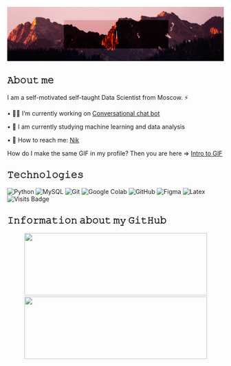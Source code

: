 [![](https://github.com/Non1ce/Image_Non1ce/blob/no_nice/GIF.gif)](https://github.com/Non1ce/Intro_to_GIF)


## 𝙰𝚋𝚘𝚞𝚝 𝚖𝚎 

I am a self-motivated self-taught Data Scientist from Moscow. ⚡

   • 👨‍💻 I’m currently working on [Сonversational chat bot](https://github.com/Non1ce/Russian-conversational-chat_bot)

 
   • 📔 I am currently studying machine learning and data analysis
 
 
   • :speech_balloon:   How to reach me: [Nik](mailto:nik.elenberger@list.ru)
   
How do I make the same GIF in my profile? Then you are here => [Intro to GIF](https://github.com/Non1ce/Intro_to_GIF)

## 𝚃𝚎𝚌𝚑𝚗𝚘𝚕𝚘𝚐𝚒𝚎𝚜
 
![Python](https://img.shields.io/badge/-Python-533849?style=flat&logo=Python)
![MySQL](https://img.shields.io/badge/-MySQL-533849?style=flat&logo=mysql)
![Git](https://img.shields.io/badge/-Git-533849?style=flat&logo=git)
![Google Colab](https://img.shields.io/badge/Google%20Colab-533849?style=flat&logo=google-colab)
![GitHub](https://img.shields.io/badge/-GitHub-533849?style=flat&logo=github)
![Figma](https://img.shields.io/badge/-Figma-533849?style=flat&logo=figma)
![Latex](https://img.shields.io/badge/-Latex-533849?style=flat&logo=latex)
![Visits Badge](https://badges.pufler.dev/visits/Non1ce/Non1ce?style=flat&logo=appveyor&color=533849) 

## 𝙸𝚗𝚏𝚘𝚛𝚖𝚊𝚝𝚒𝚘𝚗 𝚊𝚋𝚘𝚞𝚝 𝚖𝚢 𝙶𝚒𝚝𝙷𝚞𝚋

<p align="center"> 
   
  <img src="https://github-readme-stats.vercel.app/api?username=Non1ce&show_icons=true&hide=issues&theme=dracula" height="145px" width="425px" />
  <img src="https://github-readme-stats.vercel.app/api/top-langs/?username=Non1ce&hide=javascript,css,html,Jupyter Notebook&theme=dracula" height="145px" width="425px" />
   
</p>
